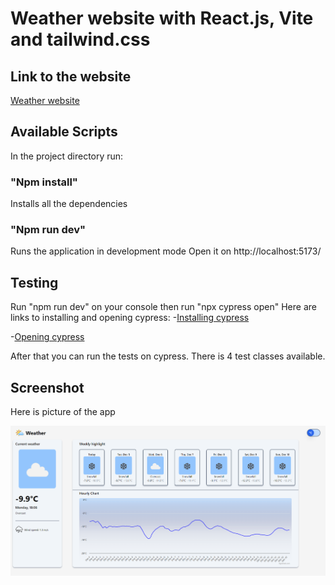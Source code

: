 # Weather website with React.js, Vite and tailwind.css

## Link to the website

[Weather website](https://weatherapp-3411b.web.app/)

## Available Scripts

In the project directory run:

### "Npm install"
Installs all the dependencies

### "Npm run dev" 
Runs the application in development mode
Open it on http://localhost:5173/

## Testing

Run "npm run dev" on your console then run "npx cypress open" 
Here are links to installing and opening cypress:
-[Installing cypress](https://docs.cypress.io/guides/getting-started/installing-cypress)     

-[Opening cypress](https://docs.cypress.io/guides/getting-started/opening-the-app)

After that you can run the tests on cypress. There is 4 test classes available.

## Screenshot

Here is picture of the app

![WeatherApp](public/Images/WeatherApp.png)



